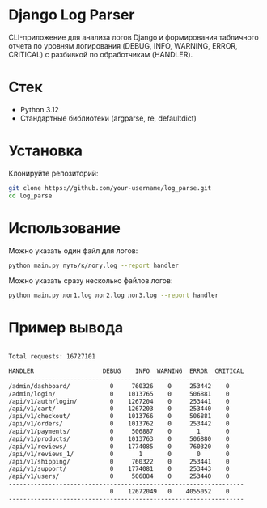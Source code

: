 # Django Log Parser

CLI-приложение для анализа логов Django и формирования табличного отчета по уровням логирования (DEBUG, INFO, WARNING, ERROR, CRITICAL) с разбивкой по обработчикам (HANDLER).

# Стек

- Python 3.12
- Стандартные библиотеки (argparse, re, defaultdict)

# Установка 

Клонируйте репозиторий:

```bash
git clone https://github.com/your-username/log_parse.git
cd log_parse
```

# Использование

Можно указать один файл для логов:

```bash
python main.py путь/к/логу.log --report handler
```

Можно указать сразу несколько файлов логов:

```bash
python main.py лог1.log лог2.log лог3.log --report handler
```

# Пример вывода

```bash

Total requests: 16727101

HANDLER                   DEBUG    INFO  WARNING  ERROR  CRITICAL
-----------------------------------------------------------------
/admin/dashboard/           0     760326    0     253442    0    
/admin/login/               0    1013765    0     506881    0    
/api/v1/auth/login/         0    1267204    0     253441    0    
/api/v1/cart/               0    1267203    0     253440    0    
/api/v1/checkout/           0    1013766    0     506881    0    
/api/v1/orders/             0    1013762    0     253442    0    
/api/v1/payments/           0     506887    0       1       0    
/api/v1/products/           0    1013763    0     506880    0    
/api/v1/reviews/            0    1774085    0     760320    0    
/api/v1/reviews_1/          0       1       0       0       0    
/api/v1/shipping/           0     760322    0     253441    0    
/api/v1/support/            0    1774081    0     253443    0    
/api/v1/users/              0     506884    0     253440    0    
-----------------------------------------------------------------
                            0    12672049   0    4055052    0    
-----------------------------------------------------------------
```